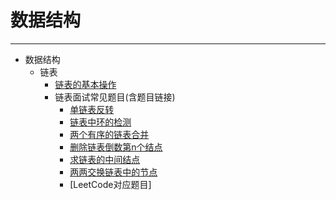 # 数据结构
------------------------
* 数据结构
	* 链表
		*  [链表的基本操作](https://github.com/Han-YLun/DataStructureAndAlgorithm/blob/master/%E6%95%B0%E6%8D%AE%E7%BB%93%E6%9E%84/%E9%93%BE%E8%A1%A8%E7%9A%84%E5%9F%BA%E6%9C%AC%E6%93%8D%E4%BD%9C/%E9%93%BE%E8%A1%A8%E7%9A%84%E5%9F%BA%E6%9C%AC%E6%93%8D%E4%BD%9C.cpp)
		* 链表面试常见题目(含题目链接)
			* [单链表反转](https://github.com/Han-YLun/DataStructureAndAlgorithm/blob/master/%E6%95%B0%E6%8D%AE%E7%BB%93%E6%9E%84/%E9%93%BE%E8%A1%A8%E9%A2%98%E7%9B%AE/reverse-linked-list.cpp)
			* [链表中环的检测](https://github.com/Han-YLun/DataStructureAndAlgorithm/blob/master/%E6%95%B0%E6%8D%AE%E7%BB%93%E6%9E%84/%E9%93%BE%E8%A1%A8%E9%A2%98%E7%9B%AE/linked-list-cycle.cpp)
			* [两个有序的链表合并](https://github.com/Han-YLun/DataStructureAndAlgorithm/blob/master/%E6%95%B0%E6%8D%AE%E7%BB%93%E6%9E%84/%E9%93%BE%E8%A1%A8%E9%A2%98%E7%9B%AE/merge-two-sorted-lists.cpp) 
			* [删除链表倒数第n个结点](https://github.com/Han-YLun/DataStructureAndAlgorithm/blob/master/%E6%95%B0%E6%8D%AE%E7%BB%93%E6%9E%84/%E9%93%BE%E8%A1%A8%E9%A2%98%E7%9B%AE/remove-nth-node-from-end-of-list.cpp)
			* [求链表的中间结点](https://github.com/Han-YLun/DataStructureAndAlgorithm/blob/master/%E6%95%B0%E6%8D%AE%E7%BB%93%E6%9E%84/%E9%93%BE%E8%A1%A8%E9%A2%98%E7%9B%AE/middle-of-the-linked-list.cpp)
			* [两两交换链表中的节点](https://github.com/Han-YLun/DataStructureAndAlgorithm/blob/master/%E6%95%B0%E6%8D%AE%E7%BB%93%E6%9E%84/%E9%93%BE%E8%A1%A8%E9%A2%98%E7%9B%AE/swap-nodes-in-pairs.cpp)
			* [LeetCode对应题目]
